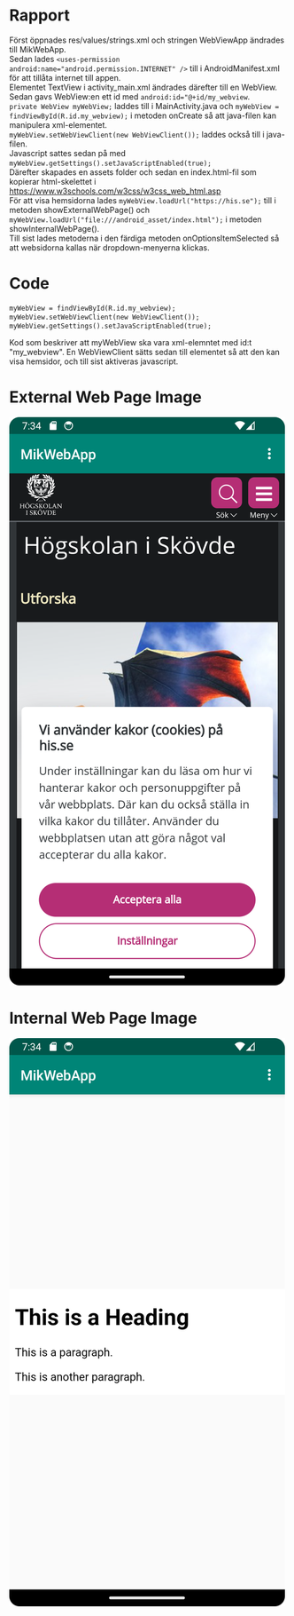 
# Rapport

Först öppnades res/values/strings.xml och stringen WebViewApp ändrades till MikWebApp.  
Sedan lades `<uses-permission android:name="android.permission.INTERNET" />` till i AndroidManifest.xml för att tillåta internet till appen.  
Elementet TextView i activity_main.xml ändrades därefter till en WebView.  
Sedan gavs WebView:en ett id med `android:id="@+id/my_webview`.  
`private WebView myWebView;` laddes till i MainActivity.java och `myWebView = findViewById(R.id.my_webview);` i metoden onCreate så att java-filen kan manipulera xml-elementet.  
`myWebView.setWebViewClient(new WebViewClient());` laddes också till i java-filen.  
Javascript sattes sedan på med `myWebView.getSettings().setJavaScriptEnabled(true);`  
Därefter skapades en assets folder och sedan en index.html-fil som kopierar html-skelettet i https://www.w3schools.com/w3css/w3css_web_html.asp  
För att visa hemsidorna lades `myWebView.loadUrl("https://his.se");` till i metoden showExternalWebPage() och `myWebView.loadUrl("file:///android_asset/index.html");` i metoden showInternalWebPage().  
Till sist lades metoderna i den färdiga metoden onOptionsItemSelected så att websidorna kallas när dropdown-menyerna klickas.   

# Code
```
myWebView = findViewById(R.id.my_webview);
myWebView.setWebViewClient(new WebViewClient());
myWebView.getSettings().setJavaScriptEnabled(true);
```
Kod som beskriver att myWebView ska vara xml-elemntet med id:t "my_webview".
En WebViewClient sätts sedan till elementet så att den kan visa hemsidor,
och till sist aktiveras javascript.

# External Web Page Image
![ExternalWebImage.png](ExternalWebImage.png)
# Internal Web Page Image
![InternalWebImage.png](InternalWebImage.png)
